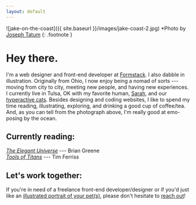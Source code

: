 ```yaml
---
layout: default
---
```


![jake-on-the-coast]({{ site.baseurl }}/images/jake-coast-2.jpg)
*Photo by <a href="http://www.josephtatum.com" target="_blank">Joseph Tatum</a>
{: .footnote }

<h1>Hey there.</h1>
I'm a web designer and front-end developer at <a href="https://www.formstack.com" target="_blank">Formstack</a>. I also dabble in illustration. Originally from Ohio, I now enjoy being a nomad of sorts --- moving from city to city, meeting new people, and having new experiences. I currently live in Tulsa, OK with my favorite human, <a href="https://www.sparks-of-art.com" target="_blank">Sarah</a>, and our <a href="https://www.instagram.com/p/wm-FsonqsK/?taken-by=jacobrokaw" target="_blank">hyperactive cats</a>. Besides designing and coding websites, I like to spend my time reading, illustrating, exploring, and drinking a good cup of coffee/tea. And, as you can tell from the photograph above, I'm really good at emo-posing by the ocean.

<h2>Currently reading:</h2>

<em><a href="https://www.amazon.com/Elegant-Universe-Superstrings-Dimensions-Ultimate/dp/039333810X" target="_blank">The Elegant Universe</a></em> --- Brian Greene
<br>
<em><a href="https://toolsoftitans.com/" target="_blank">Tools of Titans</a></em> --- Tim Ferriss

<h2>Let's work together:</h2>

If you're in need of a freelance front-end developer/designer or if you'd just like an [illustrated portrait of your pet(s)](/illustration), please don't hesitate to [reach out](mailto:jacobrokaw@gmail.com)!
